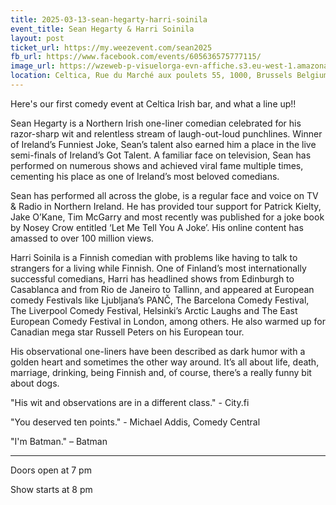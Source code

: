 ```yaml
---
title: 2025-03-13-sean-hegarty-harri-soinila
event_title: Sean Hegarty & Harri Soinila
layout: post
ticket_url: https://my.weezevent.com/sean2025
fb_url: https://www.facebook.com/events/605636575777115/
image_url: https://wzeweb-p-visuelorga-evn-affiche.s3.eu-west-1.amazonaws.com/affiche_1278823.png
location: Celtica, Rue du Marché aux poulets 55, 1000, Brussels Belgium
---
```


Here's our first comedy event at Celtica Irish bar, and what a line up!!

Sean Hegarty is a Northern Irish one-liner comedian celebrated for his razor-sharp wit and relentless stream of laugh-out-loud punchlines. Winner of Ireland’s Funniest Joke, Sean’s talent also earned him a place in the live semi-finals of Ireland’s Got Talent. A familiar face on television, Sean has performed on numerous shows and achieved viral fame multiple times, cementing his place as one of Ireland’s most beloved comedians.

Sean has performed all across the globe, is a regular face and voice on TV & Radio in Northern Ireland. He has provided tour support for Patrick Kielty, Jake O’Kane, Tim McGarry and most recently was published for a joke book by Nosey Crow entitled ‘Let Me Tell You A Joke’. His online content has amassed to over 100 million views.

Harri Soinila is a Finnish comedian with problems like having to talk to strangers for a living while Finnish. One of Finland’s most internationally successful comedians, Harri has headlined shows from Edinburgh to Casablanca and from Rio de Janeiro to Tallinn, and appeared at European comedy Festivals like Ljubljana’s PANČ, The Barcelona Comedy Festival, The Liverpool Comedy Festival, Helsinki’s Arctic Laughs and The East European Comedy Festival in London, among others. He also warmed up for Canadian mega star Russell Peters on his European tour.

His observational one-liners have been described as dark humor with a golden heart and sometimes the other way around. It’s all about life, death, marriage, drinking, being Finnish and, of course, there’s a really funny bit about dogs.

"His wit and observations are in a different class." - City.fi

"You deserved ten points." - Michael Addis, Comedy Central

"I'm Batman." – Batman
<hr style="width:100%;" />

Doors open at 7 pm

Show starts at 8 pm 
